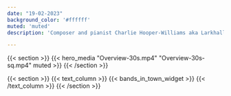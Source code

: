 ```yaml
---
date: "19-02-2023"
background_color: '#ffffff'
muted: 'muted'
description: 'Composer and pianist Charlie Hooper-Williams aka Larkhall performs “beautiful” (Times Radio), “soulful, richly layered” (Nick Smithson) music which is “masterfully understated and laced with a magnetic sense of melody” (Archodia). A prizewinning former concert pianist, he combines intricate, virtuosic textures with soaring, stirring melodies. Originally from the pine woods of Minnesota’s Iron Range, he grew up near Chicago, studied at the University of Cambridge Centre for Music and Science, and now makes his home in Bath.'

---
```


{{< section >}}
        {{< hero_media "Overview-30s.mp4" "Overview-30s-sq.mp4" muted >}}
{{< /section >}}

{{< section >}}
    {{< text_column >}}
{{< bands_in_town_widget >}}
    {{< /text_column >}}
{{< /section >}}